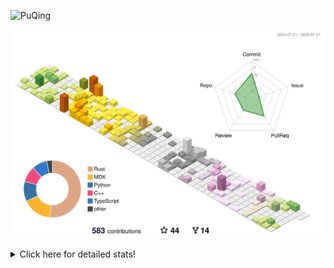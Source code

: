![PuQing](https://user-images.githubusercontent.com/27223114/171565019-9a56fae6-b08b-421f-99db-7e830da42371.png)

![](./profile-3d-contrib/profile-season-animate.svg)

<details>
<summary>Click here for detailed stats!</summary>

<!--START_SECTION:waka-->
![Lines of code](https://img.shields.io/badge/From%20Hello%20World%20I%27ve%20Written-2.3%20million%20lines%20of%20code-blue)

**🐱 My GitHub Data** 

> 📦 449.3 kB Used in GitHub's Storage 
 > 
> 🏆 259 Contributions in the Year 2025
 > 
> 🚫 Not Opted to Hire
 > 
> 📜 39 Public Repositories 
 > 
> 🔑 34 Private Repositories 
 > 
**I'm an Early 🐤** 

```text
🌞 Morning                867 commits         ██░░░░░░░░░░░░░░░░░░░░░░░   09.98 % 
🌆 Daytime                3748 commits        ███████████░░░░░░░░░░░░░░   43.16 % 
🌃 Evening                1979 commits        ██████░░░░░░░░░░░░░░░░░░░   22.79 % 
🌙 Night                  2090 commits        ██████░░░░░░░░░░░░░░░░░░░   24.07 % 
```


📊 **This Week I Spent My Time On** 

```text
💬 Programming Languages: 
Surfing                  14 hrs 35 mins      ████████████░░░░░░░░░░░░░   49.14 % 
Chat                     7 hrs 54 mins       ███████░░░░░░░░░░░░░░░░░░   26.63 % 
ShellSession             2 hrs 49 mins       ██░░░░░░░░░░░░░░░░░░░░░░░   09.49 % 
Python                   1 hr 29 mins        █░░░░░░░░░░░░░░░░░░░░░░░░   05.05 % 
Music                    54 mins             █░░░░░░░░░░░░░░░░░░░░░░░░   03.03 % 

🔥 Editors: 
Arc                      14 hrs 35 mins      ████████████░░░░░░░░░░░░░   49.14 % 
WeChat                   7 hrs 14 mins       ██████░░░░░░░░░░░░░░░░░░░   24.39 % 
VS Code                  3 hrs 20 mins       ███░░░░░░░░░░░░░░░░░░░░░░   11.27 % 
Ghostty                  2 hrs 49 mins       ██░░░░░░░░░░░░░░░░░░░░░░░   09.49 % 
NetEaseMusic             54 mins             █░░░░░░░░░░░░░░░░░░░░░░░░   03.03 % 

💻 Operating System: 
Mac                      27 hrs 17 mins      ███████████████████████░░   91.90 % 
WSL                      1 hr 17 mins        █░░░░░░░░░░░░░░░░░░░░░░░░   04.33 % 
Linux                    1 hr 7 mins         █░░░░░░░░░░░░░░░░░░░░░░░░   03.77 % 
```


<!--END_SECTION:waka-->
</details>
